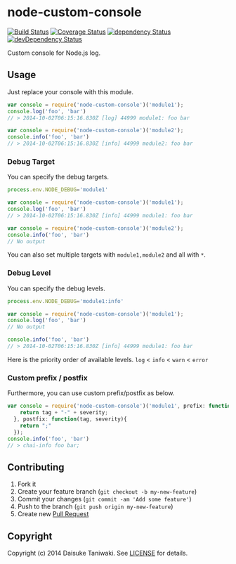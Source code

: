 # node-custom-console

[![Build Status][build-image]][build-link]
[![Coverage Status][coverage-image]][coverage-link]
[![dependency Status][dep-image]][dep-link]
[![devDependency Status][dev-dep-image]][dev-dep-link]

Custom console for Node.js log.

## Usage

Just replace your console with this module.

```javascript
var console = require('node-custom-console')('module1');
console.log('foo', 'bar')
// > 2014-10-02T06:15:16.830Z [log] 44999 module1: foo bar

var console = require('node-custom-console')('module2');
console.info('foo', 'bar')
// > 2014-10-02T06:15:16.830Z [info] 44999 module2: foo bar
```

### Debug Target

You can specify the debug targets.

```javascript
process.env.NODE_DEBUG='module1'

var console = require('node-custom-console')('module1');
console.log('foo', 'bar')
// > 2014-10-02T06:15:16.830Z [info] 44999 module1: foo bar

var console = require('node-custom-console')('module2');
console.info('foo', 'bar')
// No output
```

You can also set multiple targets with `module1,module2` and all with `*`.

### Debug Level

You can specify the debug levels.

```javascript
process.env.NODE_DEBUG='module1:info'

var console = require('node-custom-console')('module1');
console.log('foo', 'bar')
// No output

console.info('foo', 'bar')
// > 2014-10-02T06:15:16.830Z [info] 44999 module1: foo bar
```

Here is the priority order of available levels.
`log` < `info` < `warn` < `error`

### Custom prefix / postfix

Furthermore, you can use custom prefix/postfix as below.

```javascript
var console = require('node-custom-console')('module1', prefix: function(tag, severity){
    return tag + "-" + severity;
  }, postfix: function(tag, severity){
    return ";"
  });
console.info('foo', 'bar')
// > chai-info foo bar;
```

## Contributing

1. Fork it
2. Create your feature branch (`git checkout -b my-new-feature`)
3. Commit your changes (`git commit -am 'Add some feature'`)
4. Push to the branch (`git push origin my-new-feature`)
5. Create new [Pull Request](../../pull/new/master)

## Copyright

Copyright (c) 2014 Daisuke Taniwaki. See [LICENSE](LICENSE) for details.


[build-image]: https://secure.travis-ci.org/dtaniwaki/node-custom-console.svg
[build-link]:  http://travis-ci.org/dtaniwaki/node-custom-console
[coverage-image]: https://img.shields.io/coveralls/dtaniwaki/node-custom-console.svg
[coverage-link]: https://coveralls.io/r/dtaniwaki/node-custom-console
[dep-image]: https://david-dm.org/dtaniwaki/node-custom-console/status.svg
[dep-link]: https://david-dm.org/dtaniwaki/node-custom-console#info=dependencies
[dev-dep-image]: https://david-dm.org/dtaniwaki/node-custom-console/dev-status.svg
[dev-dep-link]: https://david-dm.org/dtaniwaki/node-custom-console#info=devDependencies
